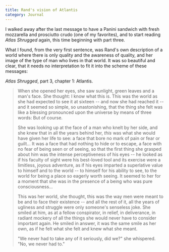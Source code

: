 ```yaml
---
title: Rand's vision of Atlantis
category: Journal
---
```


I walked away after the last message to have a Panini sandwich with
fresh mozzarella and prosciutto crudo (one of my favorites), and to
start reading *Atlas Shrugged* again, this time beginning with part three.

What I found, from the very first sentence, was Rand's own description
of a world where there is only quality and the awareness of quality, and
her image of the type of man who lives in that world.  It was so
beautiful and clear, that it needs no interpretation to fit it into the
scheme of these messages:

*Atlas Shrugged*, part 3, chapter 1: Atlantis.

> When she opened her eyes, she saw sunlight, green leaves and a man's
> face.  She thought: I know what this is.  This was the world as she
> had expected to see it at sixteen -- and now she had reached it -- and
> it seemed so simple, so unastonishing, that the thing she felt was
> like a blessing pronounced upon the universe by means of three words:
> But of course.
>
> She was looking up at the face of a man who knelt by her side, and she
> knew that in all the years behind her, *this* was what she would have
> given her life to see: a face that bore no mark of pain or fear or
> guilt... It was a face that had nothing to hide or to escape, a face
> with no fear of being seen or of seeing, so that the first thing she
> grasped about him was the intense perceptiveness of his eyes -- he
> looked as if his faculty of sight were his best-loved tool and its
> exercise were a limitless, joyous adventure, as if his eyes imparted a
> superlative value to himself and to the world -- to himself for his
> ability to see, to the world for being a place so eagerly worth
> seeing.  It seemed to her for a moment that she was in the presence of
> a being who was pure consciousness...
>
> This was her world, she thought, this was the way men were meant to be
> and to face their existence -- and all the rest of it, all the years
> of ugliness and struggle were only someone's senseless joke.  She
> smiled at him, as at a fellow conspirator, in relief, in deliverance,
> in radiant mockery of all the things she would never have to consider
> important again.  He smiled in answer, it was the same smile as her
> own, as if he felt what she felt and knew what she meant.
>
> "We never had to take any of it seriously, did we?" she whispered.
> "No, we never had to."


